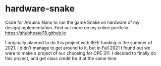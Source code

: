 # hardware-snake
Code for Arduino Nano to run the game Snake on hardware of my design/implementation.
Find out more on my online portfolio: https://shubhpatel18.github.io

I originally planned to do this project with IEEE funding in the summer of 2021. I 
didn't manage to get around to it, but in Fall 2021 I found out we were to make a project 
of our choosing for CPE 311. I decided to finally do this project, and get class credit for 
it at the same time.
